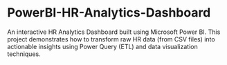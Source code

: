 # PowerBI-HR-Analytics-Dashboard
An interactive HR Analytics Dashboard built using Microsoft Power BI. This project demonstrates how to transform raw HR data (from CSV files) into actionable insights using Power Query (ETL) and data visualization techniques.
